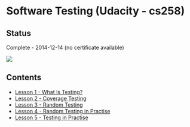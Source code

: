 # Software Testing (Udacity - cs258)

## Status

Complete - 2014-12-14 (no certificate available)

<img src="./images/dashboard.png"></img>

## Contents

* [Lesson 1 - What Is Testing?](notes/literature/moocs/udacity/cs258-software-testing/lesson-1.md)
* [Lesson 2 - Coverage Testing](notes/literature/moocs/udacity/cs258-software-testing/lesson-2.md)
* [Lesson 3 - Random Testing](lesson-3.md)
* [Lesson 4 - Random Testing in Practise](lesson-4.md)
* [Lesson 5 - Testing in Practise](lesson-5.md)
